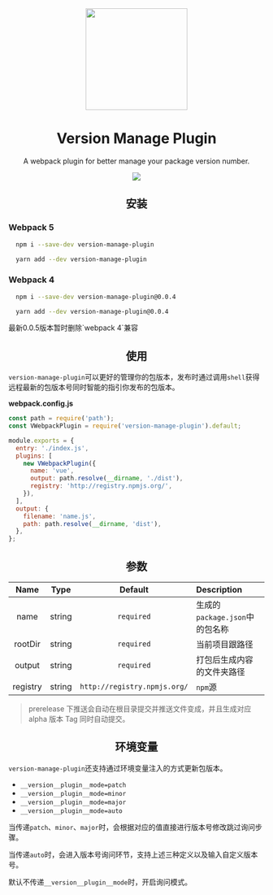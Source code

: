 <div align="center">
 
  <a href="https://github.com/webpack/webpack">
    <img width="200" height="200"
      src="https://p3-juejin.byteimg.com/tos-cn-i-k3u1fbpfcp/b148304186f0459db30bb54f39de44ab~tplv-k3u1fbpfcp-zoom-1.image">
  </a>
  <h1>Version Manage Plugin</h1>
  <p>A webpack plugin for better manage your package version number.</p>
  <img src="http://hycoding.com/version-manage-plugin.png">
</div>

<h2 align="center">安装</h2>

<h3>Webpack 5</h3>

```bash
  npm i --save-dev version-manage-plugin
```

```bash
  yarn add --dev version-manage-plugin
```

<h3>Webpack 4</h3>

```bash
  npm i --save-dev version-manage-plugin@0.0.4
```

```bash
  yarn add --dev version-manage-plugin@0.0.4
```

<p> 最新0.0.5版本暂时删除`webpack 4`兼容 </p>

<h2 align="center">使用</h2>

`version-manage-plugin`可以更好的管理你的包版本，发布时通过调用`shell`获得远程最新的包版本号同时智能的指引你发布的包版本。

**webpack.config.js**

```js
const path = require('path');
const VWebpackPlugin = require('version-manage-plugin').default;

module.exports = {
  entry: './index.js',
  plugins: [
    new VWebpackPlugin({
      name: 'vue',
      output: path.resolve(__dirname, './dist'),
      registry: 'http://registry.npmjs.org/',
    }),
  ],
  output: {
    filename: 'name.js',
    path: path.resolve(__dirname, 'dist'),
  },
};
```

<h2 align="center">参数</h2>

|   Name   |  Type  |           Default            | Description                    |
| :------: | :----: | :--------------------------: | :----------------------------- |
|   name   | string |          `required`          | 生成的`package.json`中的包名称 |
| rootDir  | string |          `required`          | 当前项目跟路径                 |
|  output  | string |          `required`          | 打包后生成内容的文件夹路径     |
| registry | string | `http://registry.npmjs.org/` | `npm`源                        |

> prerelease 下推送会自动在根目录提交并推送文件变成，并且生成对应 alpha 版本 Tag 同时自动提交。

<h2 align="center">环境变量</h2>

`version-manage-plugin`还支持通过环境变量注入的方式更新包版本。

- `__version__plugin__mode=patch`
- `__version__plugin__mode=minor`
- `__version__plugin__mode=major`
- `__version__plugin__mode=auto`

当传递`patch`、`minor`、`major`时，会根据对应的值直接进行版本号修改跳过询问步骤。

当传递`auto`时，会进入版本号询问环节，支持上述三种定义以及输入自定义版本号。

默认不传递`__version__plugin__mode`时，开启询问模式。
